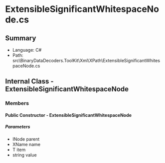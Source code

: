 ﻿# ExtensibleSignificantWhitespaceNode.cs

## Summary

* Language: C#
* Path: src\BinaryDataDecoders.ToolKit\Xml\XPath\ExtensibleSignificantWhitespaceNode.cs

## Internal Class - ExtensibleSignificantWhitespaceNode

### Members

#### Public Constructor - ExtensibleSignificantWhitespaceNode

#####  Parameters

 - INode parent 
 - XName name 
 - T item 
 - string value 

